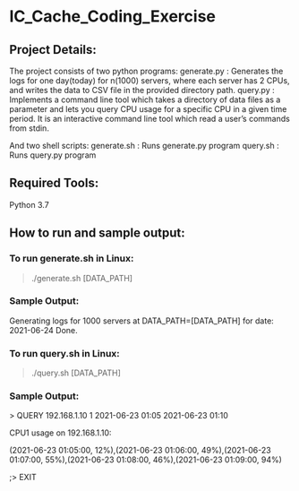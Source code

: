 # IC_Cache_Coding_Exercise
## Project Details:
The project consists of two python programs:
generate.py : Generates the logs for one day(today) for n(1000) servers, where each server has 2 CPUs, and writes the data to CSV file in the provided directory path.
query.py : Implements a command line tool which takes a directory of data files as a parameter and lets you query CPU usage for a specific CPU in a given time period. It is an interactive command line tool which read a user’s commands from stdin.

And two shell scripts:
generate.sh : Runs generate.py program
query.sh : Runs query.py program

## Required Tools: 
Python 3.7

## How to run and sample output:
### To run generate.sh in Linux:
> ./generate.sh [DATA_PATH]

### Sample Output:
Generating logs for 1000 servers at DATA_PATH=[DATA_PATH] for date: 2021-06-24
Done.

### To run query.sh in Linux:
> ./query.sh [DATA_PATH]

### Sample Output:
$\gt$ QUERY 192.168.1.10 1 2021-06-23 01:05 2021-06-23 01:10

CPU1 usage on 192.168.1.10:

(2021-06-23 01:05:00, 12%),(2021-06-23 01:06:00, 49%),(2021-06-23 01:07:00, 55%),(2021-06-23 01:08:00, 46%),(2021-06-23 01:09:00, 94%)

;> EXIT
